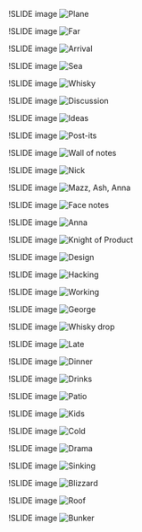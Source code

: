 !SLIDE image
![Plane](plane.jpg)

!SLIDE image
![Far](far.jpg)

!SLIDE image
![Arrival](arrival.jpg)

!SLIDE image
![Sea](sea.jpg)

!SLIDE image
![Whisky](whisky.jpg)

!SLIDE image
![Discussion](discussion.jpg)

!SLIDE image
![Ideas](ideas.jpg)

!SLIDE image
![Post-its](postits.jpg)

!SLIDE image
![Wall of notes](notewall.jpg)

!SLIDE image
![Nick](reviewnick.jpg)

!SLIDE image
![Mazz, Ash, Anna](reviewash.jpg)

!SLIDE image
![Face notes](face.jpg)

!SLIDE image
![Anna](anna.jpg)

!SLIDE image
![Knight of Product](knightproduct.jpg)

!SLIDE image
![Design](design.jpg)

!SLIDE image
![Hacking](hacking.jpg)

!SLIDE image
![Working](kitchenhackers.jpg)

!SLIDE image
![George](george.jpg)

!SLIDE image
![Whisky drop](whiskydrop.jpg)

!SLIDE image
![Late](annageorge.jpg)

!SLIDE image
![Dinner](eating.jpg)

!SLIDE image
![Drinks](drinks.jpg)

!SLIDE image
![Patio](patio.jpg)

!SLIDE image
![Kids](kids.jpg)

!SLIDE image
![Cold](cold.jpg)

!SLIDE image
![Drama](drama.jpg)

!SLIDE image
![Sinking](sinking.jpg)

!SLIDE image
![Blizzard](blizzard.jpg)

!SLIDE image
![Roof](roof.jpg)

!SLIDE image
![Bunker](bunker.jpg)

